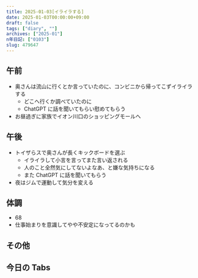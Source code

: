 ```yaml
---
title: 2025-01-03[イライラする]
date: 2025-01-03T00:00:00+09:00
draft: false
tags: ["diary", ""]
archives: ["2025-01"]
n年日記: ["0103"]
slug: 479647
---
```


## 午前

- 奥さんは流山に行くとか言っていたのに、コンビニから帰ってこずイライラする
  - どこへ行くか調べていたのに
  - ChatGPT に話を聞いてもらい慰めてもらう
- お昼過ぎに家族でイオン川口のショッピングモールへ

## 午後

- トイザらスで奥さんが長くキックボードを選ぶ
  - イライラして小言を言ってまた言い返される
  - 人のこと全然気にしてないよなあ、と嫌な気持ちになる
  - また ChatGPT に話を聞いてもらう
- 夜はジムで運動して気分を変える

## 体調

- 68
- 仕事始まりを意識してやや不安定になってるのかも

## その他

## 今日の Tabs
